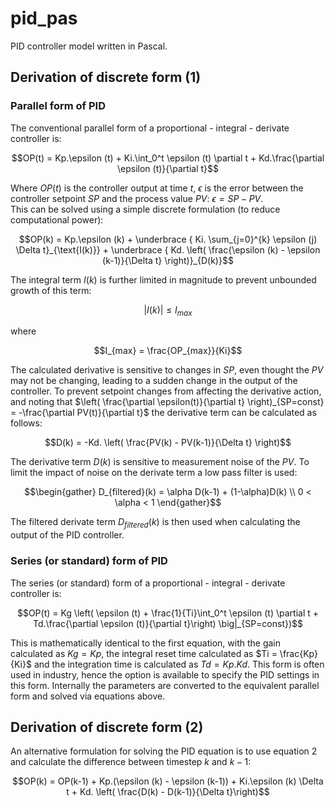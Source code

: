 # pid_pas
PID controller model written in Pascal.  

## Derivation of discrete form (1)
### Parallel form of PID
The conventional parallel form of a proportional - integral - derivate controller is:
```math
OP(t) = Kp.\epsilon (t) + Ki.\int_0^t \epsilon (t) \partial t + Kd.\frac{\partial \epsilon (t)}{\partial t}
```
Where $OP(t)$ is the controller output at time $t$, $\epsilon$ is the error between the controller setpoint $SP$ and the process value $PV$: $\epsilon = SP - PV$.  
This can be solved using a simple discrete formulation (to reduce computational power):

```math
OP(k) = Kp.\epsilon (k) + \underbrace { Ki. \sum_{j=0}^{k} \epsilon (j) \Delta t}_{\text{I(k)}} + \underbrace { Kd. \left( \frac{\epsilon (k) - \epsilon (k-1)}{\Delta t} \right)}_{D(k)}
```
The integral term $I(k)$ is further limited in magnitude to prevent unbounded growth of this term:
```math
\big| I(k) \big| \leq I_{max}
```
where
```math
I_{max} = \frac{OP_{max}}{Ki}
```
The calculated derivative is sensitive to changes in $SP$, even thought the $PV$ may not be changing, leading to a sudden change in the output of the controller. To prevent setpoint changes from affecting the derivative action, and noting that $\left( \frac{\partial \epsilon(t)}{\partial t} \right)_{SP=const} = -\frac{\partial PV(t)}{\partial t}$ the derivative term can be  calculated as follows:
```math
D(k) = -Kd. \left( \frac{PV(k) - PV(k-1)}{\Delta t} \right)
```

The derivative term $D(k)$ is sensitive to measurement noise of the $PV$. To limit the impact of noise on the derivate term a low pass filter is used:
```math
\begin{gather}
D_{filtered}(k) = \alpha D(k-1) + (1-\alpha)D(k) \\
0 < \alpha < 1 
\end{gather}
```
The filtered derivate term $D_{filtered}(k)$ is then used when calculating the output of the PID controller.
  
### Series (or standard) form of PID
The series (or standard) form of a proportional - integral - derivate controller is:
```math
OP(t) = Kg \left( \epsilon (t) + \frac{1}{Ti}\int_0^t \epsilon (t) \partial t + Td.\frac{\partial \epsilon (t)}{\partial t}\right) \big|_{SP=const})
```
This is mathematically identical to the first equation, with the gain calculated as $Kg = Kp$, the integral reset time calculated as $Ti = \frac{Kp}{Ki}$ and the integration time is calculated as $Td = Kp.Kd$.  This form is often used in industry, hence the option is available to specify the PID settings in this form.  Internally the parameters are converted to the equivalent parallel form and solved via equations above.

## Derivation of discrete form (2)
An alternative formulation for solving the PID equation is to use equation 2 and calculate the difference between timestep $k$ and $k-1$:
```math
OP(k) = OP(k-1) + Kp.(\epsilon (k) - \epsilon (k-1)) + Ki.\epsilon (k) \Delta t + Kd. \left( \frac{D(k) - D(k-1)}{\Delta t}\right)
```
